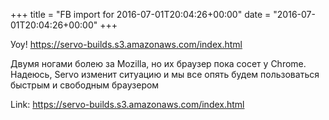 +++
title = "FB import for 2016-07-01T20:04:26+00:00"
date = "2016-07-01T20:04:26+00:00"
+++

Уоу! https://servo-builds.s3.amazonaws.com/index.html

Двумя ногами болею за Mozilla, но их браузер пока сосет у Chrome. Надеюсь, Servo изменит ситуацию и мы все опять будем пользоваться быстрым и свободным браузером

Link: <a href="https://servo-builds.s3.amazonaws.com/index.html">https://servo-builds.s3.amazonaws.com/index.html</a>
